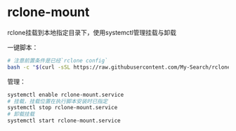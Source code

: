 # rclone-mount
rclone挂载到本地指定目录下，使用systemctl管理挂载与卸载

一键脚本：
```bash
# 注意前置条件是已经`rclone config`
bash -c "$(curl -sSL https://raw.githubusercontent.com/My-Search/rclone-mount/refs/heads/master/rclone-mount-setup.sh)"
```

管理：
```bash
systemctl enable rclone-mount.service
# 挂载，挂载位置在执行脚本安装时已指定
systemctl stop rclone-mount.service
# 卸载挂载
systemctl start rclone-mount.service
```
